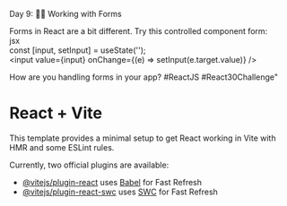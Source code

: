 Day 9: 🧑‍💻 Working with Forms

Forms in React are a bit different. Try this controlled component form:  
jsx  
const [input, setInput] = useState('');  
<input value={input} onChange={(e) => setInput(e.target.value)} />  

How are you handling forms in your app? #ReactJS #React30Challenge"



# React + Vite

This template provides a minimal setup to get React working in Vite with HMR and some ESLint rules.

Currently, two official plugins are available:

- [@vitejs/plugin-react](https://github.com/vitejs/vite-plugin-react/blob/main/packages/plugin-react/README.md) uses [Babel](https://babeljs.io/) for Fast Refresh
- [@vitejs/plugin-react-swc](https://github.com/vitejs/vite-plugin-react-swc) uses [SWC](https://swc.rs/) for Fast Refresh
